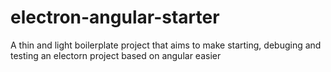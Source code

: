 # electron-angular-starter
A thin and light boilerplate project that aims to make starting, debuging and testing an electorn project based on angular easier
